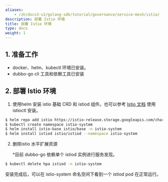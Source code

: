 ```yaml
---
aliases:
    - /zh/docs3-v2/golang-sdk/tutorial/governance/service-mesh/istio/
description: 部署 Istio 环境
title: 部署 Istio 环境
type: docs
weight: 1
---
```




## 1. 准备工作

- docker、helm、kubectl 环境已安装。
- dubbo-go cli 工具和依赖工具已安装

## 2. 部署 Istio 环境

1. 使用helm 安装 istio 基础 CRD 和 istiod 组件。也可以参考 [Istio 文档](https://istio.io/) 使用 istioctl 安装。

```bash
$ helm repo add istio https://istio-release.storage.googleapis.com/charts
$ kubectl create namespace istio-system
$ helm install istio-base istio/base -n istio-system
$ helm install istiod istio/istiod --namespace istio-system
```

2. 删除istio 水平扩展资源

   *目前 dubbo-go 依赖单个 istiod 实例进行服务发现。

```bash
$ kubectl delete hpa istiod -n istio-system
```

安装完成后，可以在 istio-system 命名空间下看到一个 istiod pod 在正常运行。